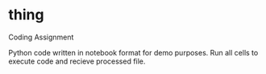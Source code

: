 # thing
Coding Assignment

Python code written in notebook format for demo purposes.
Run all cells to execute code and recieve processed file.
